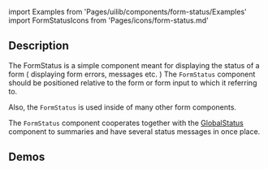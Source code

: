 import Examples from 'Pages/uilib/components/form-status/Examples'
import FormStatusIcons from 'Pages/icons/form-status.md'

## Description

The FormStatus is a simple component meant for displaying the status of a form ( displaying form errors, messages etc. )
The `FormStatus` component should be positioned relative to the form or form input to which it referring to.

Also, the `FormStatus` is used inside of many other form components.

The `FormStatus` component cooperates together with the [GlobalStatus](/uilib/components/global-status) component to summaries and have several status messages in once place.

<FormStatusIcons />

## Demos

<Examples />
